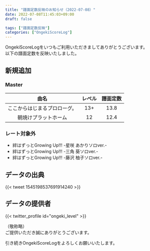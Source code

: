 ```yaml
---
title: "譜面定数反映のお知らせ（2022-07-08）"
date: 2022-07-08T11:45:03+09:00
draft: false

tags: ["譜面定数反映"]
categories: ["OngekiScoreLog"]
---
```


OngekiScoreLogをいつもご利用いただきましてありがとうございます。  
以下の譜面定数を反映いたしました。

<!--more-->

## 新規追加

### Master

| 曲名 | レベル | 譜面定数 |
|:-:|:-:|:-:|
| ここからはじまるプロローグ。 | 13+ | 13.8 |
| 朝焼けプラットホーム | 12 | 12.4 |

<!-- ### Expert

| 曲名 | レベル | 譜面定数 |
|:-:|:-:|:-:| -->

### レート対象外

- 絆はずっとGrowing Up!!! -星咲 あかりソロver.-
- 絆はずっとGrowing Up!!! -三角 葵ソロver.-
- 絆はずっとGrowing Up!!! -藤沢 柚子ソロver.-

## データの出典

{{< tweet 1545198537691914240 >}}

## データの提供者

{{< twitter_profile id="ongeki_level" >}}

<!-- （順不同　敬称略）   -->
（敬称略）  
ご提供いただき誠にありがとうございます。

引き続きOngekiScoreLogをよろしくお願いいたします。
